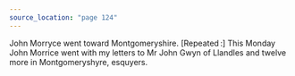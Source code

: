 ```yaml
---
source_location: "page 124"
---
```

John Morryce went toward Montgomeryshire. [Repeated :] This Monday John Morrice
went with my letters to Mr John Gwyn of Llandles and twelve more in
Montgomeryshyre, esquyers.
